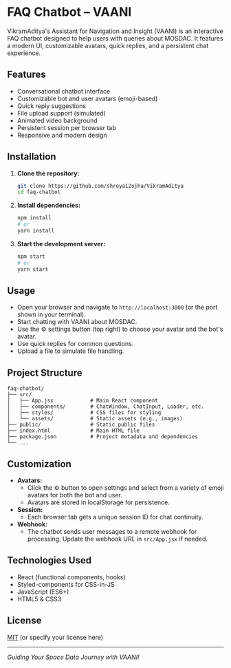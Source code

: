 # FAQ Chatbot – VAANI

VikramAditya's Assistant for Navigation and Insight (VAANI) is an interactive FAQ chatbot designed to help users with queries about MOSDAC. It features a modern UI, customizable avatars, quick replies, and a persistent chat experience.

## Features

- Conversational chatbot interface
- Customizable bot and user avatars (emoji-based)
- Quick reply suggestions
- File upload support (simulated)
- Animated video background
- Persistent session per browser tab
- Responsive and modern design

## Installation

1. **Clone the repository:**
   ```bash
   git clone https://github.com/shreya12ojha/VikramAditya
   cd faq-chatbot
   ```
2. **Install dependencies:**
   ```bash
   npm install
   # or
   yarn install
   ```
3. **Start the development server:**
   ```bash
   npm start
   # or
   yarn start
   ```

## Usage

- Open your browser and navigate to `http://localhost:3000` (or the port shown in your terminal).
- Start chatting with VAANI about MOSDAC.
- Use the ⚙️ settings button (top right) to choose your avatar and the bot's avatar.
- Use quick replies for common questions.
- Upload a file to simulate file handling.

## Project Structure

```
faq-chatbot/
├── src/
│   ├── App.jsx            # Main React component
│   ├── components/        # ChatWindow, ChatInput, Loader, etc.
│   ├── styles/            # CSS files for styling
│   └── assets/            # Static assets (e.g., images)
├── public/                # Static public files
├── index.html             # Main HTML file
├── package.json           # Project metadata and dependencies
└── ...
```

## Customization

- **Avatars:**
  - Click the ⚙️ button to open settings and select from a variety of emoji avatars for both the bot and user.
  - Avatars are stored in localStorage for persistence.
- **Session:**
  - Each browser tab gets a unique session ID for chat continuity.
- **Webhook:**
  - The chatbot sends user messages to a remote webhook for processing. Update the webhook URL in `src/App.jsx` if needed.

## Technologies Used

- React (functional components, hooks)
- Styled-components for CSS-in-JS
- JavaScript (ES6+)
- HTML5 & CSS3

## License

[MIT](LICENSE) (or specify your license here)

---

*Guiding Your Space Data Journey with VAANI!*
